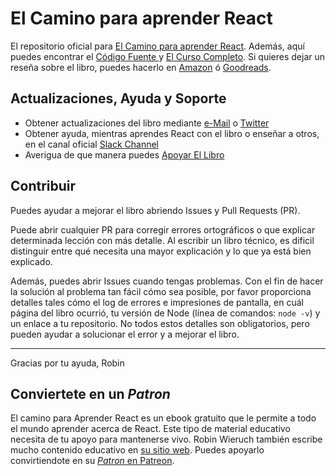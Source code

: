 # El Camino para aprender React

El repositorio oficial para [El Camino para aprender React](https://www.robinwieruch.de/the-road-to-learn-react/). Además, aquí puedes encontrar el [Código Fuente ](https://github.com/rwieruch/hackernews-client) y [El Curso Completo](https://roadtoreact.com/). Si quieres dejar un reseña sobre el libro, puedes hacerlo en [Amazon](https://www.amazon.com/dp/B077HJFCQX?tag=21moves-20) ó [Goodreads](https://www.goodreads.com/book/show/37503118-the-road-to-learn-react).

## Actualizaciones, Ayuda y Soporte

* Obtener actualizaciones del libro mediante [e-Mail](https://www.getrevue.co/profile/rwieruch) o [Twitter](https://twitter.com/rwieruch)
* Obtener ayuda, mientras aprendes React con el libro o enseñar a otros, en el canal oficial [Slack Channel](https://slack-the-road-to-learn-react.wieruch.com/)
* Averigua de que manera puedes [Apoyar El Libro](https://www.robinwieruch.de/about/)

## Contribuir

Puedes ayudar a mejorar el libro abriendo Issues y Pull Requests (PR).

Puede abrir cualquier PR para corregir errores ortográficos o  que explicar determinada lección con más detalle. Al escribir un libro técnico, es dificil distinguir entre qué necesita una mayor explicación y lo que ya está bien explicado.

Además, puedes abrir Issues cuando tengas problemas. Con el fin de hacer la solución al problema tan fácil cómo sea posible, por favor proporciona detalles tales cómo el log de errores e impresiones de pantalla, en cuál página del libro ocurrió, tu versión de Node (línea de comandos: `node -v`) y un enlace a tu repositorio. No todos estos detalles son obligatorios, pero pueden ayudar a solucionar el error y a mejorar el libro.

---

Gracias por tu ayuda,
Robin

## Conviertete en un *Patron*

El camino para Aprender React es un ebook gratuito que le permite a todo el mundo aprender acerca de React. Este tipo de material educativo necesita de tu apoyo para mantenerse vivo. Robin Wieruch también escribe mucho contenido educativo en [su sitio web](https://www.robinwieruch.de/). Puedes apoyarlo convirtiendote en su [*Patron* en Patreon](https://www.patreon.com/rwieruch).
